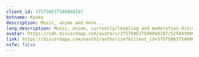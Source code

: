 ```yaml
---
client_id: 375750637540868107
botname: Kyoko
description: Music, anime and more...
long_description: Music, anime, currencly/leveling and moderation discord bot, constantly developed.
avatar: https://cdn.discordapp.com/avatars/375750637540868107/52f843000c3eb93e9c09ce93a1f36bcb.png
link: https://discordapp.com/oauth2/authorize?&client_id=375750637540868107&scope=bot&permissions=2117598326
nsfw: false
---
```

